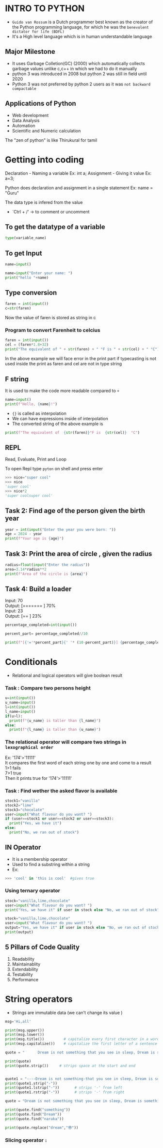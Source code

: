 # INTRO TO PYTHON
- `Guido van Rossum` is a Dutch programmer best known as the creator of the Python programming language, for which he was the `benevolent dictator for life (BDFL)`
- It's a High level language which is in human understandable language


## Major Milestone
- It uses Garbage Colletion(GC) (2000) which automatically collects garbage values unlike c,c++ in which we had to do it manually
- python 3 was introduced in 2008 but python 2 was still in field until 2020
- Python 3 was not preferred by python 2 users as it was `not backward compactable`

## Applications of Python
- Web development 
- Data Analysis
- Automation
- Scientific and Numeric calculation 


The "zen of python" is like Thirukural for tamil

# Getting into coding

Declaration - Naming a variable Ex: int a;
Assignment - Giving it value Ex: a=3;   

Python does declaration and assignment in a single statement Ex: name = "Guru"   

The data type is infered from the value   

- `Ctrl + /' -> to comment or uncomment

## To get the datatype of a variable

```py
type(variable_name) 
```

## To get Input
```py
name=input()
```
```py
name=input("Enter your name: ")
print("hello "+name)
```

## Type conversion
```py
faren = int(input())
c=str(faren)
```
Now the value of faren is stored as string in c
### Program to convert Farenheit to celcius
```py
faren = int(input())
cel = (faren*1.8+32)
print("The equivalent of " + str(faren) + " °F is " + str(cel) + " °C")
```
In the above example we will face error in the print part if typecasting is not used inside the print as faren and cel are not in type string

## F string 
It is used to make the code more readable compared to `+`
```py
name=input()
print(f"Hello, {name}!")
```
- `{}` is called as interpolation  
- We can have expressions inside of interpolation  
- The converted string of the above example is
```py
print(f"The equivalent of  {str(faren)}°F is  {str(cel)}  °C")
```

## REPL
Read, Evaluate, Print and Loop

To open Repl type `pyton` on shell and press enter

```py
>>> nice="super cool"
>>> nice
'super cool'
>>> nice*2
'super coolsuper cool'
```

##  Task 2: Find age of the person given the birth year
```py
year = int(input("Enter the year you were born: "))
age = 2024 - year
print(f"Your age is {age}")
```
## Task 3: Print the area of circle , given the radius
```py
radius=float(input("Enter the radius"))
area=3.14*radius**2
print(f"Area of the circle is {area}")
```
## Task 4: Build a loader
Input: 70   
Output: [=======   ] 70%   
Input: 23   
Output: [==        ] 23%

```py
percentage_completed=int(input())

percent_part= percentage_completed//10

print(f"[{'='*percent_part}{' '* (10-percent_part)}] {percentage_completed}%")
```

# Conditionals
- Relational and logical operators will give boolean result

### Task : Compare two persons height
```py
u=int(input())
u_name=input()
l=int(input())
l_name=input()
if(u>l):
  print(f"{u_name} is taller than {l_name}")
else:
  print(f"{l_name} is taller than {u_name}")
  ```

### The relational operator will compare two strings in `lexographical order`
Ex: '174'>'11111'  
It compares the first word of each string one by one and come to a result   
1>1 fails   
7>1 true  
Then it prints true for '174'>'11111'   

### Task : Find wether the asked flavor is available
```py
stock1="vanilla"
stock2="lime"
stock3="chocolate"
user=input("What flavour do you want? ")
if (user==stock1 or user==stock2 or user==stock3):
  print("Yes, we have it")
else:
  print("No, we ran out of stock")
```
## IN Operator
- It is a membership operator
- Used to find a substring within a string
- Ex: 
```py
>>> 'cool' in 'this is cool'  #gives true
```
### Using ternary operator
```py
stock="vanilla,lime,chocolate"
user=input("What flavour do you want? ")
print("Yes, we have it" if user in stock else "No, we ran out of stock")
```
```py
stock="vanilla,lime,chocolate"
user=input("What flavour do you want? ")
output="Yes, we have it" if user in stock else "No, we ran out of stock"
print(output)
```

## 5 Pillars of Code Quality
1. Readability
2. Maintainablity
3. Extendability
4. Testability
5. Performance

# String operators

- Strings are immutable data (we can't change its value )
```py
msg='Hi,all'

print(msg.upper())   
print(msg.lower())
print(msg.title())         # capitalize every first character in a word
print(msg.capitalize())    # capitalize the first letter of a sentence
```
```py
quote = "      Dream is not something that you see in sleep, Dream is something that does not let you sleep"

print(quote)            
print(quote.strip())     # strips space at the start and end


quote1 = "----Dream is not something-that you see in sleep, Dream is something that does not let you sleep----"
print(quote1.strip("-"))
print(quote1.lstrip("-"))       # strips '-' from left
print(quote1.rstrip("-"))       # strips '-' from right
```

```py
quote = "Dream is not something that you see in sleep, Dream is something that does not let you sleep"

print(quote.find("something"))
print(quote.find("Dream"))
print(quote.find("naraka"))
```
```py
print(quote.replace("dream","😎"))
```
### Slicing operator `:`